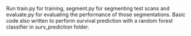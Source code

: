 Run train.py for training, segment.py for segmenting test scans and evaluate.py for evaluating the performance of those segmentations. Basic code also written to perform survival prediction with a random forest classifier in surv_prediction folder.
